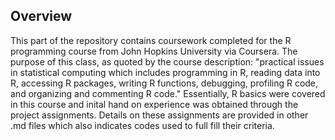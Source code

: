 Overview
--------

This part of the repository contains coursework completed for the R programming course from John Hopkins University via Coursera. The purpose of this class, as quoted by the course description: "practical issues in statistical computing which includes programming in R, reading data into R, accessing R packages, writing R functions, debugging, profiling R code, and organizing and commenting R code."
Essentially, R basics were covered in this course and inital hand on experience was obtained through the project assignments. Details on these assignments are provided in other .md files which also indicates codes used to full fill their criteria. 
